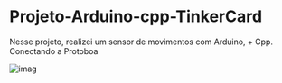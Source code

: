 # Projeto-Arduino-cpp-TinkerCard
 
  Nesse projeto, realizei um sensor de movimentos com Arduino, + Cpp. Conectando a Protoboa
  
![imag](https://github.com/user-attachments/assets/a318b6ee-bb10-40b8-add4-95fb8471fec1)
